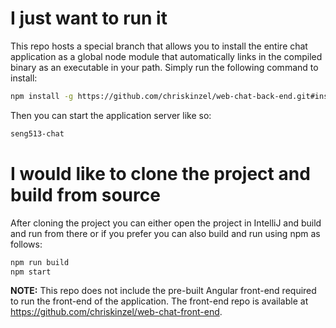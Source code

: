 # I just want to run it

This repo hosts a special branch that allows you to install the entire chat application as a global node module that
automatically links in the compiled binary as an executable in your path. Simply run the following command to install:

```bash
npm install -g https://github.com/chriskinzel/web-chat-back-end.git#install
```

Then you can start the application server like so:

```bash
seng513-chat
```

# I would like to clone the project and build from source

After cloning the project you can either open the project in IntelliJ and build and run from there or if you prefer
you can also build and run using npm as follows:

```bash
npm run build
npm start
```

**NOTE:** This repo does not include the pre-built Angular front-end required to run the front-end of the application.
The front-end repo is available at https://github.com/chriskinzel/web-chat-front-end.
